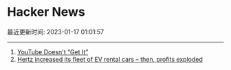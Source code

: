 # Hacker News

最近更新时间: 2023-01-17 01:01:57

--- 
1. [YouTube Doesn't “Get It”](https://news.ycombinator.com/item?id=34402292) 
2. [Hertz increased its fleet of EV rental cars – then, profits exploded](https://www.thecooldown.com/green-business/hertz-evs-cars-electric-vehicles-rental/) 
